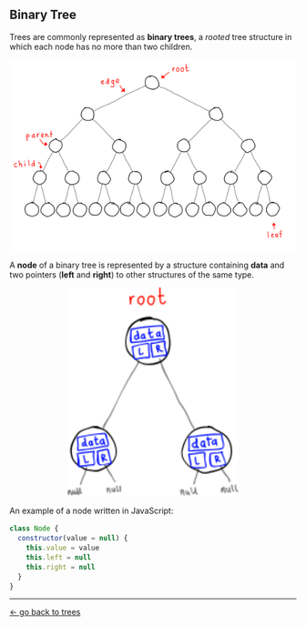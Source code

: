 ## Binary Tree
Trees are commonly represented as **binary trees**, a _rooted_ tree structure in which each node has no more than two children.

<p align="center">
  <img src="../../../../assets/binary_tree.svg" width="600" />
</p>

A **node** of a binary tree is represented by a structure containing **data** and two pointers (__left__ and __right__) to other structures of the same type.

<p align="center">
  <img src="../../../../assets/binary_tree_node.svg" width="300" />
</p>

An example of a node written in JavaScript:
```js
class Node {
  constructor(value = null) {
    this.value = value
    this.left = null
    this.right = null
  }
}
```

<hr>

[← go back to trees](../)